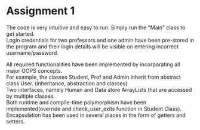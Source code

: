 # Assignment 1

The code is very intuitive and easy to run. Simply run the "Main" class to get started.
<br>
Login credentials for two professors and one admin have been pre-stored in the program and their login details will be visible on entering incorrect username/password.
<br>

All required functionalities have been implemented by incorporating all major OOPS concepts.
<br>
For example, the classes Student, Prof and Admin inherit from abstract class User. (inheritance, abstraction and classes)
<br>
Two interfaces, namely Human and Data store ArrayLists that are accessed by multiple classes.<br>
Both runtime and compile-time polymorphism have been implemented(override and check_user_exits function in Student Class).<br>
Encapsulation has been used in several places in the form of getters and setters.